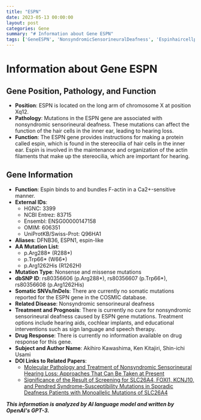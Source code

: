 ```yaml
---
title: "ESPN"
date: 2023-05-13 00:00:00
layout: post
categories: Gene
summary: "# Information about Gene ESPN"
tags: ['GeneESPN', 'NonsyndromicSensorineuralDeafness', 'Espinhaircellprotein', 'Actinfilaments', 'Mutation', 'TreatmentOptions', 'HearingLoss', 'ResearchPapers']
---
```


# Information about Gene ESPN

## Gene Position, Pathology, and Function

- **Position**: ESPN is located on the long arm of chromosome X at position Xq12.
- **Pathology**: Mutations in the ESPN gene are associated with nonsyndromic sensorineural deafness. These mutations can affect the function of the hair cells in the inner ear, leading to hearing loss.
- **Function**: The ESPN gene provides instructions for making a protein called espin, which is found in the stereocilia of hair cells in the inner ear. Espin is involved in the maintenance and organization of the actin filaments that make up the stereocilia, which are important for hearing.

## Gene Information

- **Function**: Espin binds to and bundles F-actin in a Ca2+-sensitive manner.
- **External IDs**: 
  - HGNC: 3399
  - NCBI Entrez: 83715
  - Ensembl: ENSG00000147158
  - OMIM: 606351
  - UniProtKB/Swiss-Prot: Q96HA1
- **Aliases**: DFNB36, ESPN1, espin-like
- **AA Mutation List**: 
  - p.Arg288* (R288*)
  - p.Trp66* (W66*)
  - p.Arg1262His (R1262H)
- **Mutation Type**: Nonsense and missense mutations
- **dbSNP ID**: rs80356606 (p.Arg288*), rs80356607 (p.Trp66*), rs80356608 (p.Arg1262His)
- **Somatic SNVs/InDels**: There are currently no somatic mutations reported for the ESPN gene in the COSMIC database.
- **Related Disease**: Nonsyndromic sensorineural deafness
- **Treatment and Prognosis**: There is currently no cure for nonsyndromic sensorineural deafness caused by ESPN gene mutations. Treatment options include hearing aids, cochlear implants, and educational interventions such as sign language and speech therapy.
- **Drug Response**: There is currently no information available on drug response for this gene.
- **Subject and Author Name**: Akihiro Kawashima, Ken Kitajiri, Shin-ichi Usami
- **DOI Links to Related Papers**:
  - [Molecular Pathology and Treatment of Nonsyndromic Sensorineural Hearing Loss: Approaches That Can Be Taken at Present](https://doi.org/10.1159/000351989)
  - [Significance of the Result of Screening for SLC26A4, FOXI1, KCNJ10, and Pendred Syndrome-Susceptibility Mutations in Sporadic Deafness Patients with Monoallelic Mutations of SLC26A4](https://doi.org/10.1016/j.joms.2010.07.094)

**_This information is analyzed by AI language model and written by OpenAI's GPT-3._**